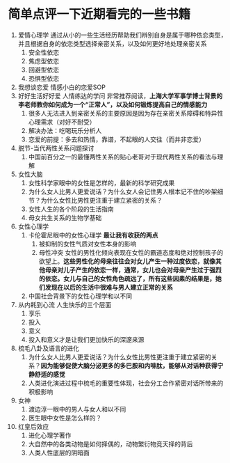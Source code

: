 # 简单点评一下近期看完的一些书籍

1. 爱情心理学 通过从小的一些生活经历帮助我们辨别自身是属于哪种依恋类型，并且根据自身的依恋类型选择亲密关系，以及如何更好地处理亲密关系
   1. 安全性依恋
   2. 焦虑型依恋
   3. 回避型依恋
   4. 恐惧型依恋
2. 我想谈恋爱  情感小白的恋爱SOP
3. 好好生活好好爱 人情练达的学问 非常推荐阅读，**上海大学军事学博士背景的李老师教你如何成为一个“正常人”，以及如何锻炼提高自己的情感能力**
   1. 很多人无法进入到亲密关系的主要原因是因为存在亲密关系障碍和特异性心理需求（对好不耐受）
   2. 解决办法：吃喝玩乐分析人 
   3. 恋爱的前提：多去和热情，靠谱，不起眼的人交往（而并非恋爱）
4. 脱节-当代两性关系问题探讨
   1. 中国前百分之一的最懂两性关系的贴心老哥对于现代两性关系的看法与理解
5. 女性大脑
   1. 女性科学家眼中的女性是怎样的，最新的科学研究成果
   2. 为什么女人比男人更爱说话？为什么女人会记住男人根本记不住的吵架细节？为什么女性比男性更注重于建立紧密的关系？
   3. 女性人生的各个阶段的生活指南
   3. 母女共生关系的生物学基础
6. 女性心理学
   1. 卡伦霍尼眼中的女性心理学  **最让我有收获的两点**
      1.  被抑制的女性气质对女性本身的影响
      2. 母性冲突 女性的男性化倾向表现在女性的霸道态度和绝对控制孩子的欲望上。**这些男性化的母亲往往会对女儿产生一种过度依恋，就像其他母亲对儿子产生的依恋一样，通常，女儿也会对母亲产生过于强烈的依恋。女儿与自己的女性角色疏远了，所有这些因素的结果是，她们发现在以后的生活中很难与男人建立正常的关系**
   2. 中国社会背景下的女性心理学和以不同
7. 从内耗到心流 人生快乐的三个层面
   1. 享乐
   2. 投入
   3. 意义 
   4. 投入和意义才是让我们更加快乐的深邃来源
8. 梳毛八卦及语言的进化
   1. 为什么女人比男人更爱说话？为什么女性比男性更注重于建立紧密的关系？**因为能够促使大脑分泌更多的多巴胺和内啡肽，能够从对话种获得宁静舒适的感觉**
   2. 人类进化演进过程中梳毛的重要性体现，社会分工合作紧密对话所带来的积极影响
9. 女神
   1. 渡边淳一眼中的男人与女人和以不同
   2. 医生眼中女性是怎么样的？
10. 红皇后效应
    1. 进化心理学著作
    2. 大自然中的各类动物是如何择偶的，动物繁衍物竞天择的背后
    3. 人类人性底层的阴暗面